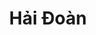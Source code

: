 ---
layout: men
title: Hải Đoàn
color: green
facebook:
  name: 
  link: 
job: Giám đốc điều hành công ty TNHH Safe Cargo Service
meta:
  Quê Quán: Hà Nội
quote: Và bây giờ, đã đến lượt của anh và em. Đừng xoay vào ô mất lượt em nhé
judge:
  Hương Giang:
    - red
    - purple
  Bảo Anh:
    - red
    - purple
  Lương Thế Vinh:
    - red
    - red
  Lukkade:
    - red
    - red
votes:
  red:
    - 34
    - 31
  green:
    - 59
    - 40
  purple:
    - 7
    - 29
show: Diễn xuất trong bài hát Lười Yêu
result: Bị nữ chính loại trong vòng 2 vì nghĩ rằng anh đã có chủ.
---